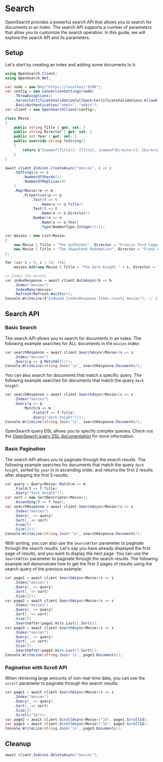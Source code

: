# Search
OpenSearch provides a powerful search API that allows you to search for documents in an index. The search API supports a number of parameters that allow you to customize the search operation. In this guide, we will explore the search API and its parameters.

## Setup
Let's start by creating an index and adding some documents to it:

```csharp
using OpenSearch.Client;
using OpenSearch.Net;

var node = new Uri("https://localhost:9200");
var config = new ConnectionSettings(node)
    .ThrowExceptions()
    .ServerCertificateValidationCallback(CertificateValidations.AllowAll)
    .BasicAuthentication("admin", "admin");
var client = new OpenSearchClient(config);

class Movie
{
    public string Title { get; set; }
    public string Director { get; set; }
    public int Year { get; set; }
    public override string ToString()
    {
        return $"{nameof(Title)}: {Title}, {nameof(Director)}: {Director}, {nameof(Year)}: {Year}";
    }
}

await client.Indices.CreateAsync("movies", c => c
    .Settings(s => s
        .NumberOfShards(1)
        .NumberOfReplicas(0)
    )
    .Map<Movie>(m => m
        .Properties(p => p
            .Text(t => t
                .Name(o => o.Title))
            .Text(t => t
                .Name(o => o.Director))
            .Number(n => n
                .Name(o => o.Year)
                .Type(NumberType.Integer)))));

var movies = new List<Movie>
{
    new Movie { Title = "The Godfather", Director = "Francis Ford Coppola", Year = 1972 },
    new Movie { Title = "The Shawshank Redemption", Director = "Frank Darabont", Year = 1994 },
};

for (var i = 0; i < 10; ++i)
    movies.Add(new Movie { Title = "The Dark Knight " + i, Director = "Christopher Nolan", Year = 2008 + i });

// Index the movies
var indexResponse = await client.BulkAsync(b => b
    .Index("movies")
    .IndexMany(movies)
    .Refresh(Refresh.WaitFor));
Console.WriteLine($"Indexed {indexResponse.Items.Count} movies"); // Indexed 12 movies
```


## Search API

### Basic Search
The search API allows you to search for documents in an index. The following example searches for ALL documents in the `movies` index:

```csharp
var searchResponse = await client.SearchAsync<Movie>(s => s
    .Index("movies")
    .Query(q => q.MatchAll()));
Console.WriteLine(string.Join('\n', searchResponse.Documents));
```

You can also search for documents that match a specific query. The following example searches for documents that match the query `dark knight`:
```csharp
var searchResponse = await client.SearchAsync<Movie>(s => s
    .Index("movies")
    .Query(q => q
        .Match(m => m
            .Field(f => f.Title)
            .Query("dark knight"))));
Console.WriteLine(string.Join('\n', searchResponse.Documents));
```

OpenSearch query DSL allows you to specify complex queries. Check out the [OpenSearch query DSL documentation](https://opensearch.org/docs/latest/query-dsl/) for more information.


### Basic Pagination
The search API allows you to paginate through the search results. The following example searches for documents that match the query `dark knight`, sorted by `year` in in ascending order, and returns the first 2 results after skipping the first 5 results:

```csharp
var query = Query<Movie>.Match(m => m
    .Field(f => f.Title)
    .Query("dark knight"));
var sort = new SortDescriptor<Movie>()
    .Ascending(f => f.Year);
var searchResponse = await client.SearchAsync<Movie>(s => s
    .Index("movies")
    .Query(_ => query)
    .Sort(_ => sort)
    .From(5)
    .Size(2));
Console.WriteLine(string.Join('\n', searchResponse.Documents));
```

With sorting, you can also use the `SearchAfter` parameter to paginate through the search results. Let's say you have already displayed the first page of results, and you want to display the next page. You can use the `SearchAfter` parameter to paginate through the search results. The following example will demonstrate how to get the first 3 pages of results using the search query of the previous example:

```csharp
var page1 = await client.SearchAsync<Movie>(s => s
    .Index("movies")
    .Query(_ => query)
    .Sort(_ => sort)
    .Size(2));
var page2 = await client.SearchAsync<Movie>(s => s
    .Index("movies")
    .Query(_ => query)
    .Sort(_ => sort)
    .Size(2)
    .SearchAfter(page1.Hits.Last().Sorts));
var page3 = await client.SearchAsync<Movie>(s => s
    .Index("movies")
    .Query(_ => query)
    .Sort(_ => sort)
    .Size(2)
    .SearchAfter(page2.Hits.Last().Sorts));
Console.WriteLine(string.Join('\n', page3.Documents));
```

### Pagination with Scroll API
When retrieving large amounts of non-real-time data, you can use the `scroll` parameter to paginate through the search results:

```csharp
var page1 = await client.SearchAsync<Movie>(s => s
    .Index("movies")
    .Query(_ => query)
    .Sort(_ => sort)
    .Size(2)
    .Scroll("1m"));
var page2 = await client.ScrollAsync<Movie>("1m", page1.ScrollId);
var page3 = await client.ScrollAsync<Movie>("1m", page2.ScrollId);
Console.WriteLine(string.Join('\n', page3.Documents));
```


## Cleanup
```csharp
await client.Indices.DeleteAsync("movies");
```
